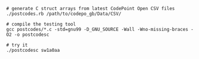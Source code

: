 

    # generate C struct arrays from latest CodePoint Open CSV files
    ./postcodes.rb /path/to/codepo_gb/Data/CSV/

    # compile the testing tool
    gcc postcodes/*.c -std=gnu99 -D_GNU_SOURCE -Wall -Wno-missing-braces -O2 -o postcodesc

    # try it
    ./postcodesc sw1a0aa

